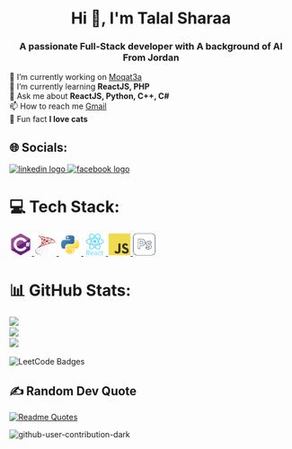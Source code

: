 
  

<h1  align="center">Hi 👋, I'm Talal Sharaa</h1>

<h3  align="center">A passionate Full-Stack developer with A background of AI From Jordan</h3>

🔭 I’m currently working on [Moqat3a](https://github.com/Talal-Sharaa/Moqat3a)<br>🌱 I’m currently learning **ReactJS, PHP**  <br>💬 Ask me about **ReactJS, Python, C++, C#** <br>📫 How to reach me [Gmail](talal.i.sharaa@gmail.com)<br>🎲 Fun fact **I love cats**  


## 🌐 Socials:
<div  align="left">
<a  href="https://www.linkedin.com/in/talal-alsharaa-0652b7202/"  target="_blank">
<img  src="https://raw.githubusercontent.com/maurodesouza/profile-readme-generator/master/src/assets/icons/social/linkedin/default.svg"  width="52"  height="40"  alt="linkedin logo"  />
</a>
<a  href="https://www.facebook.com/talal.sharaa"  target="_blank">
<img  src="https://raw.githubusercontent.com/maurodesouza/profile-readme-generator/master/src/assets/icons/social/facebook/default.svg"  width="52"  height="40"  alt="facebook logo"  />
</a>

</div>

# 💻 Tech Stack:
<p  align="left"> 
<a  href="https://www.w3schools.com/cs/"  target="_blank"  rel="noreferrer">  <img  src="https://raw.githubusercontent.com/devicons/devicon/master/icons/csharp/csharp-original.svg"  alt="csharp"  width="40"  height="40"/>  </a>
  <a  href="https://www.microsoft.com/en-us/sql-server/sql-server-2022"  target="_blank"  rel="noreferrer">  <img  src="https://raw.githubusercontent.com/devicons/devicon/master/icons/microsoftsqlserver/microsoftsqlserver-original.svg"  alt="microsoftsqlserver"  width="40"  height="40"/>  </a> 
<a  href="https://www.python.org"  target="_blank"  rel="noreferrer">  <img  src="https://raw.githubusercontent.com/devicons/devicon/master/icons/python/python-original.svg"  alt="python"  width="40"  height="40"/>  </a> 
<a  href="https://reactjs.org/"  target="_blank"  rel="noreferrer">  <img  src="https://raw.githubusercontent.com/devicons/devicon/master/icons/react/react-original-wordmark.svg"  alt="react"  width="40"  height="40"/>  </a>  
<a  href="https://developer.mozilla.org/en-US/docs/Web/JavaScript"  target="_blank"  rel="noreferrer">  <img  src="https://raw.githubusercontent.com/devicons/devicon/master/icons/javascript/javascript-original.svg"  alt="javascript"  width="40"  height="40"/>  </a>   
<a  href="https://www.photoshop.com/en"  target="_blank"  rel="noreferrer">  <img  src="https://raw.githubusercontent.com/devicons/devicon/master/icons/photoshop/photoshop-line.svg"  alt="photoshop"  width="40"  height="40"/>  </a>  
</p>

# 📊 GitHub Stats:
![](https://github-readme-stats.vercel.app/api?username=talal-sharaa&theme=blueberry&hide_border=false&include_all_commits=false&count_private=false)<br/>
![](https://github-readme-streak-stats.herokuapp.com/?user=talal-sharaa&theme=blueberry&hide_border=false)<br/>
![](https://github-readme-stats.vercel.app/api/top-langs/?username=talal-sharaa&theme=blueberry&hide_border=false&include_all_commits=false&count_private=false&layout=compact)

<img src="https://leetcode-badge-showcase.vercel.app/api?username=TalalSharaa" alt="LeetCode Badges"/> 

## ✍️ Random Dev Quote
[![Readme Quotes](https://quotes-github-readme.vercel.app/api?type=horizontal&theme=dark)](https://github.com/piyushsuthar/github-readme-quotes)

![github-user-contribution-dark](https://github.com/Talal-Sharaa/Talal-Sharaa/assets/116476361/e34e4b20-1531-43ec-98a6-51e53ff96ac6)
